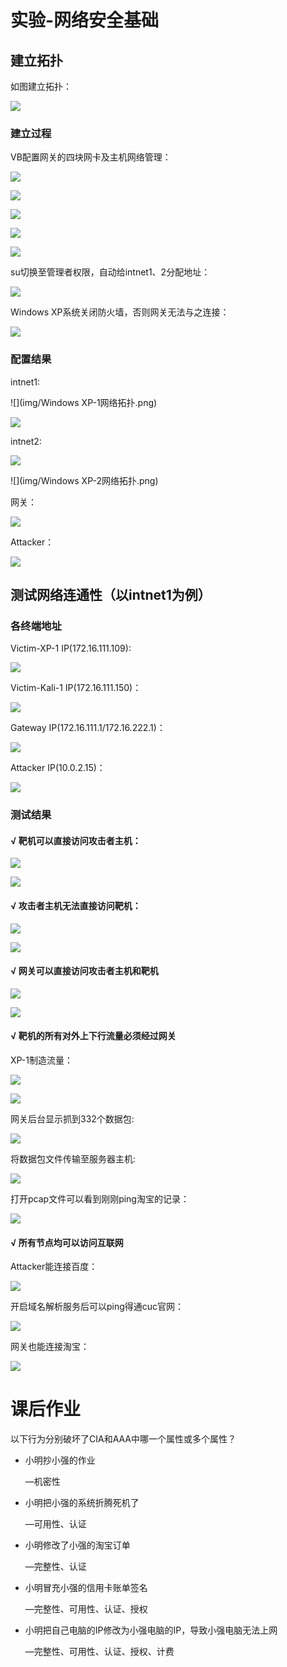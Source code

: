 # 实验-网络安全基础

## 建立拓扑

如图建立拓扑：

![](img/网络拓扑.png)

### 建立过程

VB配置网关的四块网卡及主机网络管理：

![](img/Gateway网络配置1.png)

![](img/Gateway网络配置2.png)

![](img/Gateway网络配置3.png)

![](img/Gateway网络配置4.png)

![](img/Gateway网络配置5.png)

su切换至管理者权限，自动给intnet1、2分配地址：

![](img/su切换用户后配置网卡.png)

Windows XP系统关闭防火墙，否则网关无法与之连接：

![](img/XP-1关闭防火墙.png)

### 配置结果

intnet1:

![](img/Windows XP-1网络拓扑.png)

![](img/Kali-1网络拓扑.png)

intnet2:

![](img/Debain10-2网络拓扑.png)

![](img/Windows XP-2网络拓扑.png)

网关：

![](img/Debian10-Gateway网络拓扑.png)

Attacker：

![](img/Kali-Attacker网络拓扑.png)

## 测试网络连通性（以intnet1为例）

### 各终端地址

Victim-XP-1 IP(172.16.111.109):

![](img/XP-1.png)

Victim-Kali-1 IP(172.16.111.150)：

![](img/Kali-1.png)

Gateway IP(172.16.111.1/172.16.222.1)：

![](img/Gateway.png)

Attacker IP(10.0.2.15)：

![](img/Kali-Attacker.png)

### 测试结果

#### √ 靶机可以直接访问攻击者主机：

![](img/XP-1ping得通Kali-Attacker.png)

![](img/Kali-1ping得通Kali-Attacker.png)

#### √ 攻击者主机无法直接访问靶机：

![](img/Kali-Attackerping不通XP-1.png)

![](img/Kali-Attackerping不通Kali-.png)

#### √ 网关可以直接访问攻击者主机和靶机

![](img/网关ping的通XP-1.png)

![](img/网关可以ping得通Kali-Attacker.png)

#### √ 靶机的所有对外上下行流量必须经过网关

XP-1制造流量：

![](img/XP-1ping淘宝.png)

![](img/XP-1上制造流量.png)

网关后台显示抓到332个数据包:

![](img/网关后台显示抓到332个数据包.png)

将数据包文件传输至服务器主机:

![](img/将数据包文件传输至服务器主机.png)

打开pcap文件可以看到刚刚ping淘宝的记录：

![](img/ping淘宝的记录.png)

#### √ 所有节点均可以访问互联网

Attacker能连接百度：

![](img/Kali-Attackerping得通百度.png)

开启域名解析服务后可以ping得通cuc官网：

![](img/开启域名解析服务后可以ping得通cuc官网.png)

网关也能连接淘宝：

![](img/Gatewayping得通淘宝.png)

# 课后作业

以下行为分别破坏了CIA和AAA中哪一个属性或多个属性？

- 小明抄小强的作业

    —机密性

- 小明把小强的系统折腾死机了

    —可用性、认证

- 小明修改了小强的淘宝订单

    —完整性、认证

- 小明冒充小强的信用卡账单签名

    —完整性、可用性、认证、授权

- 小明把自己电脑的IP修改为小强电脑的IP，导致小强电脑无法上网

    —完整性、可用性、认证、授权、计费